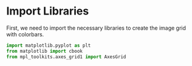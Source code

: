 # Import Libraries

First, we need to import the necessary libraries to create the image grid with colorbars.

```python
import matplotlib.pyplot as plt
from matplotlib import cbook
from mpl_toolkits.axes_grid1 import AxesGrid
```
